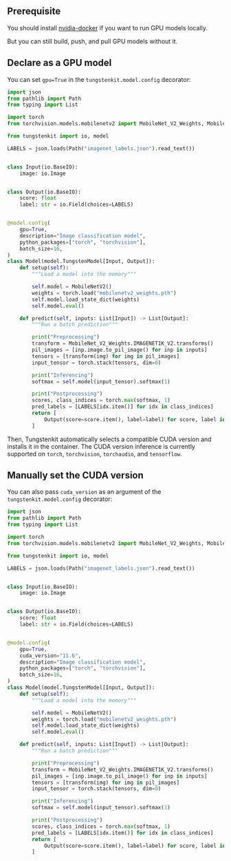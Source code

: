 ## Prerequisite
You should install [nvidia-docker](https://docs.nvidia.com/datacenter/cloud-native/container-toolkit/install-guide.html#docker) if you want to run GPU models locally.

But you can still build, push, and pull GPU models without it.

## Declare as a GPU model

You can set ``gpu=True`` in the ``tungstenkit.model.config`` decorator:

```python hl_lines="23"
import json
from pathlib import Path
from typing import List

import torch
from torchvision.models.mobilenetv2 import MobileNet_V2_Weights, MobileNetV2

from tungstenkit import io, model

LABELS = json.loads(Path("imagenet_labels.json").read_text())


class Input(io.BaseIO):
    image: io.Image


class Output(io.BaseIO):
    score: float
    label: str = io.Field(choices=LABELS)


@model.config(
    gpu=True,
    description="Image classification model",
    python_packages=["torch", "torchvision"],
    batch_size=16,
)
class Model(model.TungstenModel[Input, Output]):
    def setup(self):
        """Load a model into the memory"""

        self.model = MobileNetV2()
        weights = torch.load("mobilenetv2_weights.pth")
        self.model.load_state_dict(weights)
        self.model.eval()

    def predict(self, inputs: List[Input]) -> List[Output]:
        """Run a batch prediction"""

        print("Preprocessing")
        transform = MobileNet_V2_Weights.IMAGENET1K_V2.transforms()
        pil_images = [inp.image.to_pil_image() for inp in inputs]
        tensors = [transform(img) for img in pil_images]
        input_tensor = torch.stack(tensors, dim=0)

        print("Inferencing")
        softmax = self.model(input_tensor).softmax(1)

        print("Postprocessing")
        scores, class_indices = torch.max(softmax, 1)
        pred_labels = [LABELS[idx.item()] for idx in class_indices]
        return [
            Output(score=score.item(), label=label) for score, label in zip(scores, pred_labels)
        ]
```
Then, Tungstenkit automatically selects a compatible CUDA version and installs it in the container.
The CUDA version inference is currently supported on ``torch``, ``torchvision``, ``torchaudio``, and ``tensorflow``.

## Manually set the CUDA version
You can also pass ``cuda_version`` as an argument of the ``tungstenkit.model.config`` decorator:

```python hl_lines="23-24"
import json
from pathlib import Path
from typing import List

import torch
from torchvision.models.mobilenetv2 import MobileNet_V2_Weights, MobileNetV2

from tungstenkit import io, model

LABELS = json.loads(Path("imagenet_labels.json").read_text())


class Input(io.BaseIO):
    image: io.Image


class Output(io.BaseIO):
    score: float
    label: str = io.Field(choices=LABELS)


@model.config(
    gpu=True,
    cuda_version="11.6",
    description="Image classification model",
    python_packages=["torch", "torchvision"],
    batch_size=16,
)
class Model(model.TungstenModel[Input, Output]):
    def setup(self):
        """Load a model into the memory"""

        self.model = MobileNetV2()
        weights = torch.load("mobilenetv2_weights.pth")
        self.model.load_state_dict(weights)
        self.model.eval()

    def predict(self, inputs: List[Input]) -> List[Output]:
        """Run a batch prediction"""

        print("Preprocessing")
        transform = MobileNet_V2_Weights.IMAGENET1K_V2.transforms()
        pil_images = [inp.image.to_pil_image() for inp in inputs]
        tensors = [transform(img) for img in pil_images]
        input_tensor = torch.stack(tensors, dim=0)

        print("Inferencing")
        softmax = self.model(input_tensor).softmax(1)

        print("Postprocessing")
        scores, class_indices = torch.max(softmax, 1)
        pred_labels = [LABELS[idx.item()] for idx in class_indices]
        return [
            Output(score=score.item(), label=label) for score, label in zip(scores, pred_labels)
        ]
```

